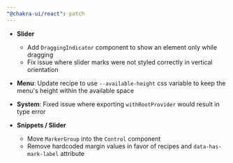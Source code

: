 ```yaml
---
"@chakra-ui/react": patch
---
```


- **Slider**

  - Add `DraggingIndicator` component to show an element only while dragging
  - Fix issue where slider marks were not styled correctly in vertical
    orientation

- **Menu**: Update recipe to use `--available-height` css variable to keep the
  menu's height within the available space

- **System**: Fixed issue where exporting `withRootProvider` would result in
  type error

- **Snippets / Slider**

  - Move `MarkerGroup` into the `Control` component
  - Remove hardcoded margin values in favor of recipes and `data-has-mark-label`
    attribute
